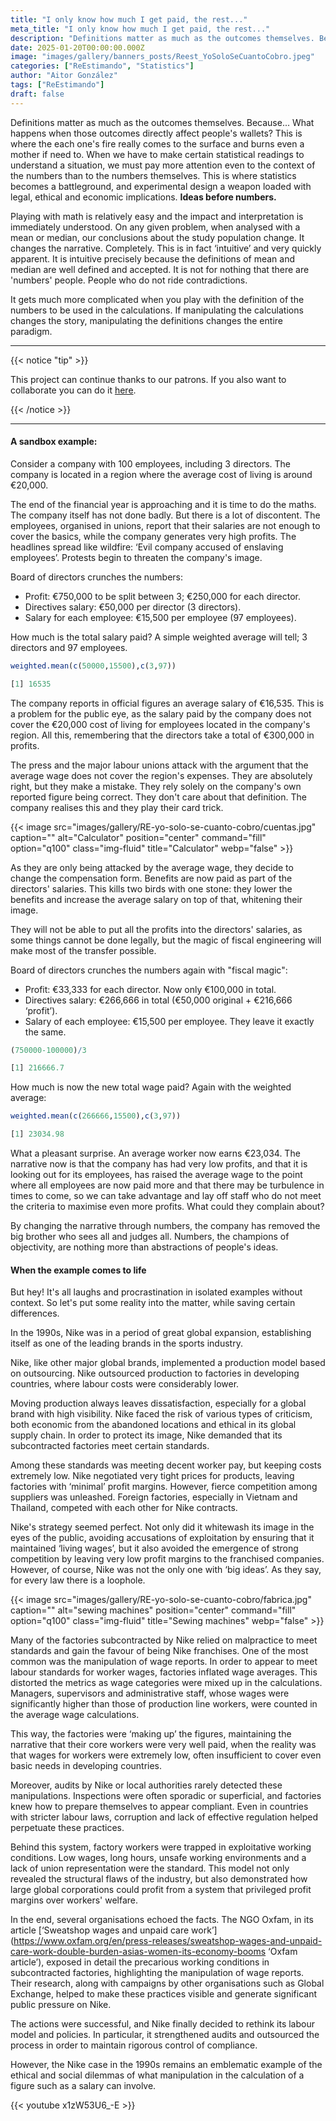 ```yaml
---
title: "I only know how much I get paid, the rest..."
meta_title: "I only know how much I get paid, the rest..."
description: "Definitions matter as much as the outcomes themselves. Because... What happens when those outcomes directly affect people's wallets?"
date: 2025-01-20T00:00:00.000Z
image: "images/gallery/banners_posts/Reest_YoSoloSeCuantoCobro.jpeg"
categories: ["ReEstimando", "Statistics"]
author: "Aitor González"
tags: ["ReEstimando"]
draft: false
---
```


Definitions matter as much as the outcomes themselves. Because... What happens when those outcomes directly affect people's wallets? This is where the each one's fire really comes to the surface and burns even a mother if need to. When we have to make certain statistical readings to understand a situation, we must pay more attention even to the context of the numbers than to the numbers themselves. This is where statistics becomes a battleground, and experimental design a weapon loaded with legal, ethical and economic implications. **Ideas before numbers.**

Playing with math is relatively easy and the impact and interpretation is immediately understood. On any given problem, when analysed with a mean or median, our conclusions about the study population change. It changes the narrative. Completely. This is in fact ‘intuitive’ and very quickly apparent. It is intuitive precisely because the definitions of mean and median are well defined and accepted. It is not for nothing that there are 'numbers' people. People who do not ride contradictions.

It gets much more complicated when you play with the definition of the numbers to be used in the calculations. If manipulating the calculations changes the story, manipulating the definitions changes the entire paradigm.

<hr>

{{< notice "tip" >}}

This project can continue thanks to our patrons. If you also want to collaborate you can do it [here](https://www.patreon.com/user/creators?u=136816989 "Mirai Data Patreon page").

{{< /notice >}}

<hr>

#### A sandbox example:

Consider a company with 100 employees, including 3 directors. The company is located in a region where the average cost of living is around €20,000.

The end of the financial year is approaching and it is time to do the maths. The company itself has not done badly. But there is a lot of discontent. The employees, organised in unions, report that their salaries are not enough to cover the basics, while the company generates very high profits. The headlines spread like wildfire: ‘Evil company accused of enslaving employees’. Protests begin to threaten the company's image.

Board of directors crunches the numbers: 

- Profit: €750,000 to be split between 3; €250,000 for each director. 
- Directives salary: €50,000 per director (3 directors). 
- Salary for each employee: €15,500 per employee (97 employees).

How much is the total salary paid? A simple weighted average will tell; 3 directors and 97 employees.

```r
weighted.mean(c(50000,15500),c(3,97))

[1] 16535
```

The company reports in official figures an average salary of €16,535. This is a problem for the public eye, as the salary paid by the company does not cover the €20,000 cost of living for employees located in the company's region. All this, remembering that the directors take a total of €300,000 in profits.

The press and the major labour unions attack with the argument that the average wage does not cover the region's expenses. They are absolutely right, but they make a mistake. They rely solely on the company's own reported figure being correct. They don't care about that definition. The company realises this and they play their card trick. 

{{< image src="images/gallery/RE-yo-solo-se-cuanto-cobro/cuentas.jpg" caption="" alt="Calculator" position="center" command="fill" option="q100" class="img-fluid" title="Calculator"  webp="false" >}} 

As they are only being attacked by the average wage, they decide to change the compensation form. Benefits are now paid as part of the directors' salaries. This kills two birds with one stone: they lower the benefits and increase the average salary on top of that, whitening their image.

They will not be able to put all the profits into the directors' salaries, as some things cannot be done legally, but the magic of fiscal engineering will make most of the transfer possible.

Board of directors crunches the numbers again with "fiscal magic": 

- Profit: €33,333 for each director. Now only €100,000 in total.
- Directives salary: €266,666 in total (€50,000 original + €216,666 ‘profit’).
- Salary of each employee: €15,500 per employee. They leave it exactly the same.

```r
(750000-100000)/3

[1] 216666.7
```

How much is now the new total wage paid? Again with the weighted average:

```r
weighted.mean(c(266666,15500),c(3,97))

[1] 23034.98
```

What a pleasant surprise. An average worker now earns €23,034. The narrative now is that the company has had very low profits, and that it is looking out for its employees, has raised the average wage to the point where all employees are now paid more and that there may be turbulence in times to come, so we can take advantage and lay off staff who do not meet the criteria to maximise even more profits. What could they complain about?

By changing the narrative through numbers, the company has removed the big brother who sees all and judges all. Numbers, the champions of objectivity, are nothing more than abstractions of people's ideas.

#### When the example comes to life

But hey! It's all laughs and procrastination in isolated examples without context. So let's put some reality into the matter, while saving certain differences.

In the 1990s, Nike was in a period of great global expansion, establishing itself as one of the leading brands in the sports industry.

Nike, like other major global brands, implemented a production model based on outsourcing. Nike outsourced production to factories in developing countries, where labour costs were considerably lower.

Moving production always leaves dissatisfaction, especially for a global brand with high visibility. Nike faced the risk of various types of criticism, both economic from the abandoned locations and ethical in its global supply chain. In order to protect its image, Nike demanded that its subcontracted factories meet certain standards.

Among these standards was meeting decent worker pay, but keeping costs extremely low. Nike negotiated very tight prices for products, leaving factories with ‘minimal’ profit margins. However, fierce competition among suppliers was unleashed. Foreign factories, especially in Vietnam and Thailand, competed with each other for Nike contracts.

Nike's strategy seemed perfect. Not only did it whitewash its image in the eyes of the public, avoiding accusations of exploitation by ensuring that it maintained ‘living wages’, but it also avoided the emergence of strong competition by leaving very low profit margins to the franchised companies. However, of course, Nike was not the only one with ‘big ideas’. As they say, for every law there is a loophole.

{{< image src="images/gallery/RE-yo-solo-se-cuanto-cobro/fabrica.jpg" caption="" alt="sewing machines" position="center" command="fill" option="q100" class="img-fluid" title="Sewing machines"  webp="false" >}} 

Many of the factories subcontracted by Nike relied on malpractice to meet standards and gain the favour of being Nike franchises. One of the most common was the manipulation of wage reports. In order to appear to meet labour standards for worker wages, factories inflated wage averages. This distorted the metrics as wage categories were mixed up in the calculations. Managers, supervisors and administrative staff, whose wages were significantly higher than those of production line workers, were counted in the average wage calculations.

This way, the factories were ‘making up’ the figures, maintaining the narrative that their core workers were very well paid, when the reality was that wages for workers were extremely low, often insufficient to cover even basic needs in developing countries.

Moreover, audits by Nike or local authorities rarely detected these manipulations. Inspections were often sporadic or superficial, and factories knew how to prepare themselves to appear compliant. Even in countries with stricter labour laws, corruption and lack of effective regulation helped perpetuate these practices.

Behind this system, factory workers were trapped in exploitative working conditions. Low wages, long hours, unsafe working environments and a lack of union representation were the standard. This model not only revealed the structural flaws of the industry, but also demonstrated how large global corporations could profit from a system that privileged profit margins over workers' welfare.

In the end, several organisations echoed the facts. The NGO Oxfam, in its article [‘Sweatshop wages and unpaid care work’] (https://www.oxfam.org/en/press-releases/sweatshop-wages-and-unpaid-care-work-double-burden-asias-women-its-economy-booms ‘Oxfam article’), exposed in detail the precarious working conditions in subcontracted factories, highlighting the manipulation of wage reports. Their research, along with campaigns by other organisations such as Global Exchange, helped to make these practices visible and generate significant public pressure on Nike.

The actions were successful, and Nike finally decided to rethink its labour model and policies. In particular, it strengthened audits and outsourced the process in order to maintain rigorous control of compliance.

However, the Nike case in the 1990s remains an emblematic example of the ethical and social dilemmas of what manipulation in the calculation of a figure such as a salary can involve.

{{< youtube x1zW53U6_-E >}} 